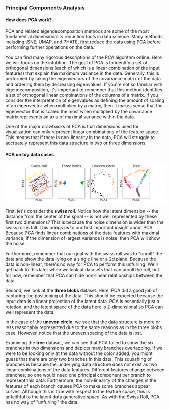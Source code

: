 ### Principal Components Analysis

#### How does PCA work?

PCA and related eigendecomposition methods are some of the most fundamental dimensionality reduction tools in data science. Many methods, including tSNE, UMAP, and PHATE, first reduce the data using PCA before performing further operations on the data.

You can find many rigorous descriptions of the PCA algorithm online. Here, we will focus on the intutition. The goal of PCA is to identify a set of orthogonal dimensions (each of which is a linear combination of the input features) that explain the maximum variance in the data. Generally, this is performed by taking the eigenvectors of the covariance matrix of the data and ordering them by decreasing eigenvalues. If you're not so familiar with eigendecomposition, it's important to remember that this method identifies a set of orthogonal linear combinations of the columns of a matrix. If you consider the interpretation of eigenvalues as defining the amount of scaling of an eigenvector when multiplied by a matrix, then it makes sense that the eigenvector that is scaled the most when multiplied by the covariance matrix represents an axis of maximal variance within the data.

One of the major drawbacks of PCA is that dimensions used for visualization can only represent linear combinations of the feature space. This means that if there is non-linearity in the data, PCA will struggle to accruately represent this data structure in two or three dimensions.

#### PCA on toy data cases

![PCA on toy data](img/toy_data.PCA.png)

First, let's consider the **swiss roll**. Notice how the latent dimension -- the distance from the center of the spiral -- is not well represented by these first two dimensions? This is because the noise dimension is wider than the swiss roll is tall. This brings us to our first important insight about PCA. Because PCA finds linear combinations of the data features with maximal variance, if the dimension of largest variance is noise, then PCA will show the noise.

Furthermore, remember that our goal with the swiss roll was to "unroll" the data and show the data lying on a single line or a 2d plane. Because the data is non-linear, there's no way for PCA to perform this unfurling. We'll get back to this later when we look at datasets that can unroll the roll, but for now, remember that PCA can hide non-linear relationships between the data.

Second, we look at the **three blobs** dataset. Here, PCA did a good job of capturing the positioning of the data. This should be expected because the input data is a linear projection of the latent data. PCA is essentially just a rotation, and the latent space of the data here is 2-dimensional so PCA can well represent the data.

In the case of the **uneven circle**, we see that the data structure is more or less reasonably represented due to the same reasons as in the three blobs case. However, notice that the uneven spacing of the data is lost.

Examining the **tree** dataset, we can see that PCA failed to show the six branches in two dimensions and depicts many branches overlapping. If we were to be looking only at the data without the color added, you might guess that there are only two branches in this data. This squashing of branches is because the underlying data structure does not exist as two linear combinations of the data features. Different features change between branches, so one would need one principal component per branch to represent this data. Furthermore, the non-linearity of the changes in the features of each branch causes PCA to make some branches appear curves. Although this is true with respect to the feature space, this is unfaithful to the latent data generative space. As with the Swiss Roll, PCA has no way of "unfurling" the data.
